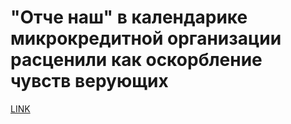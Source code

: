 # "Отче наш" в календарике микрокредитной организации расценили как оскорбление чувств верующих



[LINK](https://varlamov.ru/2684803.html)